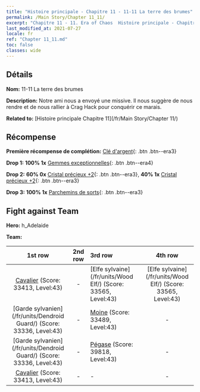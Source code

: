 ```yaml
---
title: "Histoire principale - Chapitre 11 - 11-11 La terre des brumes"
permalink: /Main Story/Chapter 11_11/
excerpt: "Chapitre 11 - 11. Era of Chaos  Histoire principale - Chapitre 11_11. 11-11 La terre des brumes"
last_modified_at: 2021-07-27
locale: fr
ref: "Chapter 11_11.md"
toc: false
classes: wide
---
```


## Détails

 **Nom:** 11-11 La terre des brumes

 **Description:** Notre ami nous a envoyé une missive. Il nous suggère de nous rendre et de nous rallier à Crag Hack pour conquérir ce marais.

 **Related to:** [Histoire principale Chapitre 11](/fr/Main Story/Chapter 11/)

## Récompense

 **Première récompense de complétion:** [Clé d'argent](/ItemsFR/con_693/){: .btn .btn--era3}

 **Drop 1:** **100% 1x** [Gemmes exceptionnelles](/ItemsFR/mat_37/){: .btn .btn--era4}

 **Drop 2:** **60% 0x** [Cristal précieux +2](/ItemsFR/mat_31/){: .btn .btn--era3}, **40% 1x** [Cristal précieux +2](/ItemsFR/mat_31/){: .btn .btn--era3}

 **Drop 3:** **100% 1x** [Parchemins de sorts](/ItemsFR/con_694/){: .btn .btn--era3}


## Fight against Team
 **Hero:** h_Adelaide

 **Team:**


  | 1st row | 2nd row | 3rd row | 4th row |
  |:----:|:----:|:----|:----:|
  | [Cavalier](/fr/units/Cavalier/) (Score: 33413, Level:43)  | - | [Elfe sylvaine](/fr/units/Wood Elf/) (Score: 33565, Level:43)  | [Elfe sylvaine](/fr/units/Wood Elf/) (Score: 33565, Level:43)  |
  | [Garde sylvanien](/fr/units/Dendroid Guard/) (Score: 33336, Level:43)  | - | [Moine](/fr/units/Monk/) (Score: 33489, Level:43)  | - |
  | [Garde sylvanien](/fr/units/Dendroid Guard/) (Score: 33336, Level:43)  | - | [Pégase](/fr/units/Pegasus/) (Score: 39818, Level:43)  | - |
  | [Cavalier](/fr/units/Cavalier/) (Score: 33413, Level:43)  | - | - | - |


